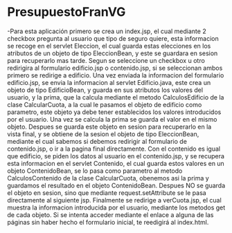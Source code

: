 # PresupuestoFranVG
-Para esta aplicación primero se crea un index.jsp, el cual mediante 2 checkbox pregunta al usuario que tipo de seguro quiere, esta informacion se recoge en el
servlet Eleccion, el cual guarda estas elecciones en los atributos de un objeto de tipo EleccionBean, y este se guardara en sesion para recuperarlo mas tarde.
 Segun se seleccione un checkbox u otro redirigira al formulario edificio.jsp o contenido.jsp, si se seleccionan ambos primero se redirige a edificio. Una vez enviada la informacion del formulario edificio.jsp,
se envia la informacion al servlet Edificio.java, este crea un objeto de tipo EdificioBean, y guarda en sus atributos los valores del usuario, y la prima,
que la calcula mediante el metodo CalculosEdificio de la clase CalcularCuota, a la cual le pasamos el objeto de edificio como parametro, este objeto ya debe
tener establecidos los valores introducidos por el usuario. Una vez se calcula la prima se guarda el valor en el mismo objeto. Despues se guarda este objeto en sesion para
recuperarlo en la vista final, y se obtiene de la sesion el objeto de tipo EleccionBean, mediante el cual sabemos si debemos redirigir al formulario de contenido.jsp,
o ir a la pagina final directamente. Con el contenido es igual que edificio, se piden los datos al usuario en el contenido.jsp, y se recupera esta informacion en
el servlet Contenido, el cual guarda estos valores en un objeto ContenidoBean, se lo pasa como parametro al metodo CalculosContenido de la clase CalcularCuota, obenemos asi la prima
y guardamos el resultado en el objeto ContenidoBean. Despues NO se guarda el objeto en sesion, sino que mediante request.setAttribute se le pasa directamente al siguiente jsp.
Finalmente se redirige a verCuota.jsp, el cual muestra la informacion introducida por el usuario, mediante los metodos get de cada objeto. 
Si se intenta acceder mediante el enlace a alguna de las páginas sin haber hecho el formulario inicial, te reedigirá al index.html.